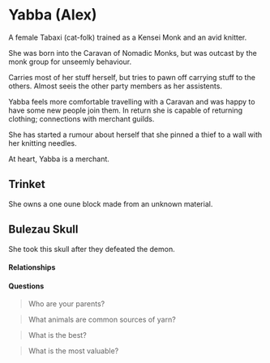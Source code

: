 # Yabba (Alex)

A female Tabaxi (cat-folk) trained as a Kensei Monk and an avid knitter.

She was born into the Caravan of Nomadic Monks, but was outcast
by the monk group for unseemly behaviour.

Carries most of her stuff herself, but tries to pawn off carrying
stuff to the others. Almost seeis the other party members as her assistents.

Yabba feels more comfortable travelling with a Caravan and was
happy to have some new people join them. In return she is capable
of returning clothing; connections with merchant guilds.

She has started a rumour about herself that she pinned a thief to a wall
with her knitting needles.

At heart, Yabba is a merchant.

## Trinket

She owns a one oune block made from an unknown material.

## Bulezau Skull

She took this skull after they defeated the demon.

#### Relationships

#### Questions

> Who are your parents?

> What animals are common sources of yarn?

> What is the best?

> What is the most valuable?
